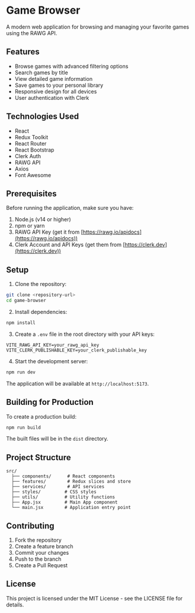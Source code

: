# Game Browser

A modern web application for browsing and managing your favorite games using the RAWG API.

## Features

- Browse games with advanced filtering options
- Search games by title
- View detailed game information
- Save games to your personal library
- Responsive design for all devices
- User authentication with Clerk

## Technologies Used

- React
- Redux Toolkit
- React Router
- React Bootstrap
- Clerk Auth
- RAWG API
- Axios
- Font Awesome

## Prerequisites

Before running the application, make sure you have:

1. Node.js (v14 or higher)
2. npm or yarn
3. RAWG API Key (get it from [https://rawg.io/apidocs](https://rawg.io/apidocs))
4. Clerk Account and API Keys (get them from [https://clerk.dev](https://clerk.dev))

## Setup

1. Clone the repository:
```bash
git clone <repository-url>
cd game-browser
```

2. Install dependencies:
```bash
npm install
```

3. Create a `.env` file in the root directory with your API keys:
```env
VITE_RAWG_API_KEY=your_rawg_api_key
VITE_CLERK_PUBLISHABLE_KEY=your_clerk_publishable_key
```

4. Start the development server:
```bash
npm run dev
```

The application will be available at `http://localhost:5173`.

## Building for Production

To create a production build:

```bash
npm run build
```

The built files will be in the `dist` directory.

## Project Structure

```
src/
  ├── components/      # React components
  ├── features/        # Redux slices and store
  ├── services/        # API services
  ├── styles/         # CSS styles
  ├── utils/          # Utility functions
  ├── App.jsx         # Main App component
  └── main.jsx        # Application entry point
```

## Contributing

1. Fork the repository
2. Create a feature branch
3. Commit your changes
4. Push to the branch
5. Create a Pull Request

## License

This project is licensed under the MIT License - see the LICENSE file for details.
